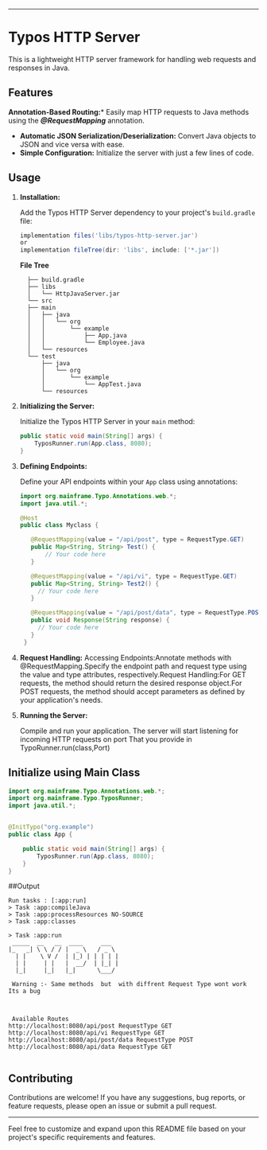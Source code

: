 
---

# Typos HTTP Server

This is a lightweight HTTP server framework for handling web requests and responses in Java.

## Features

**Annotation-Based Routing:*** Easily map HTTP requests to Java methods using the ***@RequestMapping*** annotation.
- **Automatic JSON Serialization/Deserialization:** Convert Java objects to JSON and vice versa with ease.
- **Simple Configuration:** Initialize the server with just a few lines of code.

## Usage

1. **Installation:**

   Add the Typos HTTP Server dependency to your project's `build.gradle` file:

   ```groovy
   implementation files('libs/typos-http-server.jar')
   or
   implementation fileTree(dir: 'libs', include: ['*.jar'])
   ```
   **File Tree**
   ```
     ├── build.gradle
     ├── libs
     │   └── HttpJavaServer.jar
     └── src
     ├── main
     │   ├── java
     │   │   └── org
     │   │       └── example
     │   │           ├── App.java
     │   │           └── Employee.java
     │   └── resources
     └── test
         ├── java
         │   └── org
         │       └── example
         │           └── AppTest.java
         └── resources
   ```
   

3. **Initializing the Server:**

   Initialize the Typos HTTP Server in your `main` method:

   ```java
   public static void main(String[] args) {
       TyposRunner.run(App.class, 8080);
   }
   ```

4. **Defining Endpoints:**

   Define your API endpoints within your `App` class using annotations:

   ```java
   import org.mainframe.Typo.Annotations.web.*;
   import java.util.*;

   @Host
   public class Myclass {

      @RequestMapping(value = "/api/post", type = RequestType.GET)
      public Map<String, String> Test() {
          // Your code here
      }

      @RequestMapping(value = "/api/vi", type = RequestType.GET)
      public Map<String, String> Test2() {
        // Your code here
      }

      @RequestMapping(value = "/api/post/data", type = RequestType.POST)
      public void Response(String response) {
        // Your code here
      }
    }
   ```


5. **Request Handling:**
Accessing Endpoints:Annotate methods with @RequestMapping.Specify the endpoint path and request type using the value and type attributes, respectively.Request Handling:For GET requests, the method should return the desired response object.For POST requests, the method should accept parameters as defined by your application's needs.

6. **Running the Server:**

   Compile and run your application. The server will start listening for incoming HTTP requests on port That you provide in TypoRunner.run(class,Port)

## Initialize using Main Class

```java
import org.mainframe.Typo.Annotations.web.*;
import org.mainframe.Typo.TyposRunner;
import java.util.*;


@InitTypo("org.example")
public class App {

    public static void main(String[] args) {
        TyposRunner.run(App.class, 8080);
    }
}
```
##Output 
```
Run tasks : [:app:run]
> Task :app:compileJava
> Task :app:processResources NO-SOURCE
> Task :app:classes

> Task :app:run
 _____  __   __  ____     ___  
|_   _| \ \ / / |  _ \   / _ \ 
  | |    \ V /  | |_) | | | | |
  | |     | |   |  __/  | |_| |
  |_|     |_|   |_|      \___/ 

 Warning :- Same methods  but  with diffrent Request Type wont work Its a bug 


 
 Available Routes
http://localhost:8080/api/post RequestType GET
http://localhost:8080/api/vi RequestType GET
http://localhost:8080/api/post/data RequestType POST
http://localhost:8080/api/data RequestType GET


```

## Contributing

Contributions are welcome! If you have any suggestions, bug reports, or feature requests, please open an issue or submit a pull request.

---

Feel free to customize and expand upon this README file based on your project's specific requirements and features.
